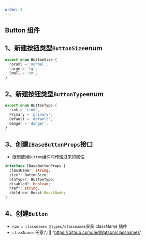 ```yaml
---
order: 2
---
```


## Button 组件

## 1、新建按钮类型`ButtonSize`enum

```ts
export enum ButtonSize {
  noraml = 'normal',
  Large = 'lg',
  Small = 'sm',
}
```

## 2、新建按钮类型`ButtonType`enum

```ts
export enum ButtonType {
  Link = 'Link',
  Primary = 'primary',
  Default = 'default',
  Danger = 'danger',
}
```

## 3、创建`IBaseButtonProps`接口

- 限制使用`Button`组件时传递过来的属性

```ts
interface IBaseButtonProps {
  className?: string;
  size?: ButtonSize;
  btnType?: ButtonType;
  disabled?: boolean;
  href?: string;
  children: React.ReactNode;
}
```

## 4、创建`Button`

- `npm i classnames @types/classnames`安装 className 插件
- `classNames` 任意门 🚪 'https://github.com/JedWatson/classnames'
